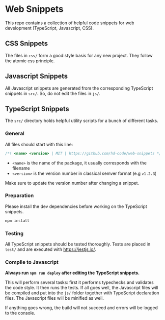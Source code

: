 # Web Snippets

This repo contains a collection of helpful code snippets for web development (TypeScript, Javascript, CSS).

## CSS Snippets

The files in `css/` form a good style basis for any new project. They follow the atomic css principle.

## Javascript Snippets

All Javascript snippets are generated from the corresponding TypeScript snippets in `src/`. So, do not edit the files in `js/`.

## TypeScript Snippets

The `src/` directory holds helpful utility scripts for a bunch of different tasks.

### General

All files should start with this line:

```ts
/*! <name> <version> | MIT | https://github.com/hd-code/web-snippets */
```

- `<name>` is the name of the package, it usually corresponds with the filename
- `<version>` is the version number in classical semver format (e.g `v1.2.3`)

Make sure to update the version number after changing a snippet.

### Preparation

Please install the dev dependencies before working on the TypeScript snippets.

```sh
npm install
```

### Testing

All TypeScript snippets should be tested thoroughly. Tests are placed in `test/` and are executed with <https://jestjs.io/>.

### Compile to Javascript

**Always run `npm run deploy` after editing the TypeScript snippets.**

This will perform several tasks: first it performs typechecks and validates the code style. It then runs the tests. If all goes well, the Javascript files will be compiled and put into the `js/` folder together with TypeScript declaration files. The Javascript files will be minified as well.

If anything goes wrong, the build will not succeed and errors will be logged to the console.
